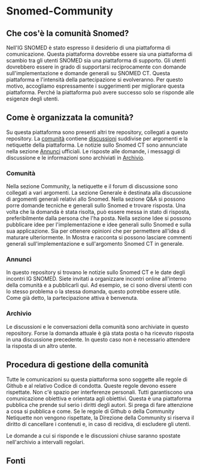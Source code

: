 # Snomed-Community
## Che cos'è la comunità Snomed?
Nell'IG SNOMED è stato espresso il desiderio di una piattaforma di comunicazione. Questa piattaforma dovrebbe essere sia una piattaforma di scambio tra gli utenti SNOMED sia una piattaforma di supporto. Gli utenti dovrebbero essere in grado di supportarsi reciprocamente con domande sull'implementazione e domande generali su SNOMED CT. Questa piattaforma e l'intensità della partecipazione si evolveranno. Per questo motivo, accogliamo espressamente i suggerimenti per migliorare questa piattaforma. Perché la piattaforma può avere successo solo se risponde alle esigenze degli utenti.

## Come è organizzata la comunità?
Su questa piattaforma sono presenti altri tre repository, collegati a questo repository. La [comunità](https://github.com/ehealthsuisse/Community/discussions) contiene [discussioni]() suddivise per argomenti e la netiquette della piattaforma. Le notizie sullo Snomed CT sono annunciate nella sezione [Annunci]() ufficiali. Le risposte alle domande, i messaggi di discussione e le informazioni sono archiviati in [Archivio]().

### Comunità
Nella sezione Community, la netiquette e il forum di discussione sono collegati a vari argomenti. La sezione Generale è destinata alla discussione di argomenti generali relativi allo Snomed. Nella sezione Q&A si possono porre domande tecniche e generali sullo Snomed e trovare risposta. Una volta che la domanda è stata risolta, può essere messa in stato di risposta, preferibilmente dalla persona che l'ha posta. Nella sezione Idee si possono pubblicare idee per l'implementazione e idee generali sullo Snomed e sulla sua applicazione. Sia per ottenere opinioni che per permettere all'idea di maturare ulteriormente. In Mostra e racconta si possono lasciare commenti generali sull'implementazione e sull'argomento Snomed CT in generale.

### Annunci
In questo repository si trovano le notizie sullo Snomed CT e le date degli incontri IG SNOMED. Siete invitati a organizzare incontri online all'interno della comunità e a pubblicarli qui. Ad esempio, se ci sono diversi utenti con lo stesso problema o la stessa domanda, questo potrebbe essere utile. Come già detto, la partecipazione attiva è benvenuta.

### Archivio
Le discussioni e le conversazioni della comunità sono archiviate in questo repository. Forse la domanda attuale è già stata posta o ha ricevuto risposta in una discussione precedente. In questo caso non è necessario attendere la risposta di un altro utente.

## Procedura di gestione della comunità
Tutte le comunicazioni su questa piattaforma sono soggette alle regole di Github e al relativo Codice di condotta. Queste regole devono essere rispettate. Non c'è spazio per interferenze personali. Tutti garantiscono una comunicazione obiettiva e orientata agli obiettivi. Questa è una piattaforma pubblica che prende sul serio i diritti degli autori. Si prega di fare attenzione a cosa si pubblica e come. Se le regole di Github o della Community Netiquette non vengono rispettate, la Direzione della Community si riserva il diritto di cancellare i contenuti e, in caso di recidiva, di escludere gli utenti.

Le domande a cui si risponde e le discussioni chiuse saranno spostate nell'archivio a intervalli regolari.

## Fonti
